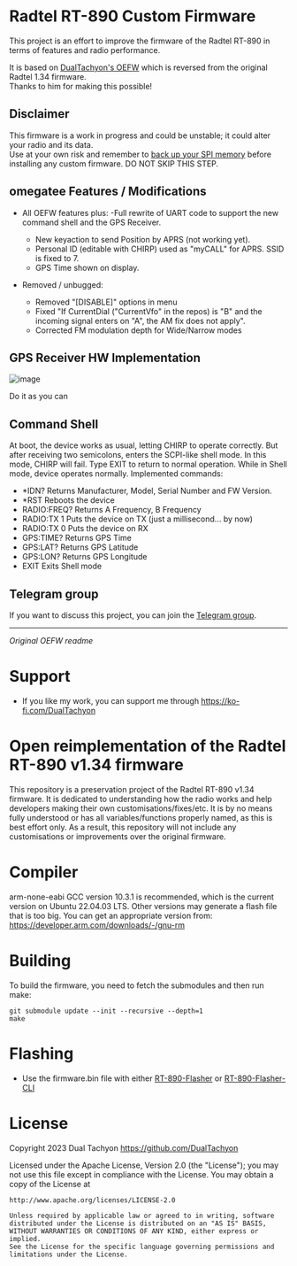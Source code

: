 # Radtel RT-890 Custom Firmware

This project is an effort to improve the firmware of the Radtel RT-890 in terms of features and radio performance.

It is based on [DualTachyon's OEFW](https://github.com/OEFW-community/radtel-rt-890-oefw) which is reversed from the original Radtel 1.34 firmware.  
Thanks to him for making this possible!

## Disclaimer
This firmware is a work in progress and could be unstable; it could alter your radio and its data.  
Use at your own risk and remember to [back up your SPI memory](https://github.com/OEFW-community/RT-890-custom-firmware/wiki/SPI) before installing any custom firmware.  DO NOT SKIP THIS STEP.

## omegatee Features / Modifications
- All OEFW features plus:
    -Full rewrite of UART code to support the new command shell and the GPS Receiver.
    - New keyaction to send Position by APRS (not working yet).
    - Personal ID (editable with CHIRP) used as "myCALL" for APRS. SSID is fixed to 7.
    - GPS Time shown on display.

- Removed / unbugged:
    - Removed "[DISABLE]" options in menu
    - Fixed "If CurrentDial ("CurrentVfo" in the repos) is "B" and the incoming signal enters on "A", the AM fix does not apply".
    - Corrected FM modulation depth for Wide/Narrow modes

## GPS Receiver HW Implementation

![image](https://github.com/user-attachments/assets/ff4816d5-8ab2-4709-805b-d65616095407)

Do it as you can

## Command Shell
At boot, the device works as usual, letting CHIRP to operate correctly.
But after receiving two semicolons, enters the SCPI-like shell mode. In this mode, CHIRP will fail. Type EXIT to return to normal operation.
While in Shell mode, device operates normally.
Implemented commands:
- *IDN?        Returns Manufacturer, Model, Serial Number and FW Version.
- *RST          Reboots the device
- RADIO:FREQ?  Returns A Frequency, B Frequency
- RADIO:TX 1    Puts the device on TX (just a millisecond... by now)
- RADIO:TX 0    Puts the device on RX
- GPS:TIME?    Returns GPS Time
- GPS:LAT?      Returns GPS Latitude
- GPS:LON?      Returns GPS Longitude
- EXIT           Exits Shell mode


## Telegram group
If you want to discuss this project, you can join the [Telegram group](https://t.me/RT890_OEFW).


---
_Original OEFW readme_

# Support

* If you like my work, you can support me through https://ko-fi.com/DualTachyon

# Open reimplementation of the Radtel RT-890 v1.34 firmware

This repository is a preservation project of the Radtel RT-890 v1.34 firmware.
It is dedicated to understanding how the radio works and help developers making their own customisations/fixes/etc.
It is by no means fully understood or has all variables/functions properly named, as this is best effort only.
As a result, this repository will not include any customisations or improvements over the original firmware.

# Compiler

arm-none-eabi GCC version 10.3.1 is recommended, which is the current version on Ubuntu 22.04.03 LTS.
Other versions may generate a flash file that is too big.
You can get an appropriate version from: https://developer.arm.com/downloads/-/gnu-rm

# Building

To build the firmware, you need to fetch the submodules and then run make:
```
git submodule update --init --recursive --depth=1
make
```

# Flashing

* Use the firmware.bin file with either [RT-890-Flasher](https://github.com/OEFW-community/radtel-rt-890-flasher) or [RT-890-Flasher-CLI](https://github.com/OEFW-community/radtel-rt-890-flasher-cli)

# License

Copyright 2023 Dual Tachyon
https://github.com/DualTachyon

Licensed under the Apache License, Version 2.0 (the "License");
you may not use this file except in compliance with the License.
You may obtain a copy of the License at

    http://www.apache.org/licenses/LICENSE-2.0

    Unless required by applicable law or agreed to in writing, software
    distributed under the License is distributed on an "AS IS" BASIS,
    WITHOUT WARRANTIES OR CONDITIONS OF ANY KIND, either express or implied.
    See the License for the specific language governing permissions and
    limitations under the License.

